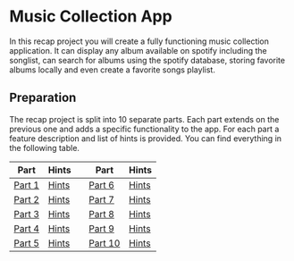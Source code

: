 # Music Collection App

In this recap project you will create a fully functioning music collection application. It can display any album available on spotify including the songlist, can search for albums using the spotify database, storing favorite albums locally and even create a favorite songs playlist.

## Preparation

The recap project is split into 10 separate parts. Each part extends on the previous one and adds a specific functionality to the app. For each part a feature description and list of hints is provided. You can find everything in the following table.

| Part                         | Hints                      |     | Part                           | Hints                       |
| ---------------------------- | -------------------------- | --- | ------------------------------ | --------------------------- |
| [Part 1](./part-1/readme.md) | [Hints](./part-1/hints.md) |     | [Part 6](./part-6/readme.md)   | [Hints](./part-6/hints.md)  |
| [Part 2](./part-2/readme.md) | [Hints](./part-2/hints.md) |     | [Part 7](./part-7/readme.md)   | [Hints](./part-7/hints.md)  |
| [Part 3](./part-3/readme.md) | [Hints](./part-3/hints.md) |     | [Part 8](./part-8/readme.md)   | [Hints](./part-8/hints.md)  |
| [Part 4](./part-4/readme.md) | [Hints](./part-4/hints.md) |     | [Part 9](./part-9/readme.md)   | [Hints](./part-9/hints.md)  |
| [Part 5](./part-5/readme.md) | [Hints](./part-5/hints.md) |     | [Part 10](./part-10/readme.md) | [Hints](./part-10/hints.md) |
